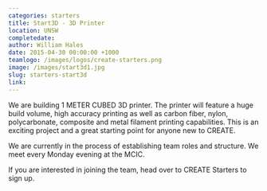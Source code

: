 ```yaml
---
categories: starters
title: Start3D - 3D Printer
location: UNSW
completedate:
author: William Hales
date: 2015-04-30 00:00:00 +1000
teamlogo: /images/logos/create-starters.png
image: /images/start3d1.jpg
slug: starters-start3d
link:
---
```


We are building 1 METER CUBED 3D printer. The printer will feature a huge build volume, high accuracy printing as well as carbon fiber, nylon, polycarbonate, composite and metal filament printing capabilities. This is an exciting project and a great starting point for anyone new to CREATE.

We are currently in the process of establishing team roles and structure. We meet every Monday evening at the MCIC.

If you are interested in joining the team, head over to CREATE Starters to sign up.
